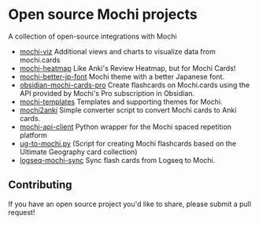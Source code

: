 # Open source Mochi projects
A collection of open-source integrations with Mochi

- [mochi-viz](https://github.com/zachflanders/mochi-viz) Additional views and charts to visualize data from mochi.cards
- [mochi-heatmap](https://github.com/Destaq/mochi-heatmap) Like Anki's Review Heatmap, but for Mochi Cards! 
- [mochi-better-jp-font](https://github.com/AlexW00/mochi-better-jp-font) Mochi theme with a better Japanese font. 
- [obsidian-mochi-cards-pro](https://github.com/xHayden/obsidian-mochi-cards-pro) Create flashcards on Mochi.cards using the API provided by Mochi's Pro subscription in Obsidian. 
- [mochi-templates](https://github.com/kaidesu/mochi-templates) Templates and supporting themes for Mochi. 
- [mochi2anki](https://github.com/AlexW00/mochi2anki) Simple converter script to convert Mochi cards to Anki cards.
- [mochi-api-client](https://github.com/gsejas/mochi-api-client) Python wrapper for the Mochi spaced repetition platform
- [ug-to-mochi.py](https://gist.github.com/intellectronica/f5d093ccb1618aa3f9faf6d5c42304f3) (Script for creating Mochi flashcards based on the Ultimate Geography card collection)
- [logseq-mochi-sync](https://github.com/benwr/logseq-mochi-sync) Sync flash cards from Logseq to Mochi.

## Contributing
If you have an open source project you'd like to share, please submit a pull request!
